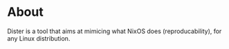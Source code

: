 # About
Dister is a tool that aims at mimicing what NixOS does (reproducability), for any Linux distribution.
